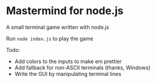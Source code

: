 # Mastermind for node.js

A small terminal game written with node.js

Run `node index.js` to play the game

Todo: 

- Add colors to the inputs to make em prettier
- Add fallback for non-ASCII terminals (thanks, Windows)
- Write the GUI by manipulating terminal lines